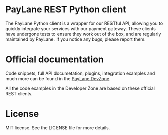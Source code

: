# PayLane REST Python client

The PayLane Python client is a wrapper for our RESTful API, allowing you to quickly integrate your services with our payment gateway. These clients have undergone tests to ensure they work out of the box, and are regularly maintained by PayLane. If you notice any bugs, please report them.

# Official documentation 

Code snippets, full API documetation, plugins, integration examples and much more can be found in the [PayLane DevZone](http://devzone.paylane.com/api-guide/).

All the code examples in the Developer Zone are based on these official REST clients.

# License

MIT license. See the LICENSE file for more details.